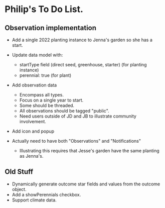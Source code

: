 # Philip's To Do List.

## Observation implementation

* Add a single 2022 planting instance to Jenna's garden so she has a start. 

* Update data model with:
  * startType field (direct seed, greenhouse, starter) (for planting instance)
  * perennial: true (for plant)

* Add observation data
  * Encompass all types.
  * Focus on a single year to start.
  * Some should be threaded.
  * All observations should be tagged "public".
  * Need users outside of JD and JB to illustrate community involvement. 

* Add icon and popup 
* Actually need to have both "Observations" and "Notifications"
  * Illustrating this requires that Jesse's garden have the same planting as Jenna's. 

## Old Stuff

* Dynamically generate outcome star fields and values from the outcome object.
* Add a showPerennials checkbox.
* Support climate data.

